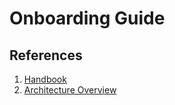 # Onboarding Guide

## References

1. [Handbook](../Software_Artisan_Handbook/Software_Artisan_Handbook.md)
2. [Architecture Overview](https://github.com/papaya-insurtech/berry/blob/fc9ba2def7735f97346ff54e955d86e92caf3b9d/docs/architecture-overview/architecture-overview.md)
